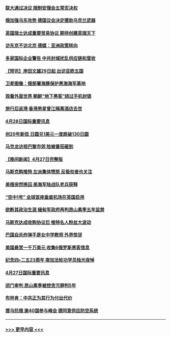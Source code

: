 #### [联大通过决议 限制安理会五常否决权](../pages/prog202/a103412649.md?t=04290201) 
#### [俄加强乌东攻势 德国议会决定援助乌克兰武器](../pages/prog202/a103412626.md?t=04290201) 
#### [英国瑞士达成重要贸易协议 期待创建英瑞天下](../pages/prog202/a103412677.md?t=04290201) 
#### [访东京不访北京  德媒：亚洲政策转向](../pages/prog202/a103412515.md?t=04290201) 
#### [多家国际企业警告 中共封城扰乱供应链和营收](../pages/prog202/a103412512.md?t=04290201) 
#### [【短讯】岸田文雄29日起 出访亚欧五国](../pages/prog202/a103412574.md?t=04290201) 
#### [卫星图像：俄部署海豚保护黑海海军基地](../pages/prog202/a103412424.md?t=04290201) 
#### [观看外面世界 朝鲜“地下黑客”绕过手机封锁](../pages/prog202/a103412416.md?t=04290201) 
#### [旅行后返港 香港男星曾江隔离酒店去世](../pages/prog202/a103412404.md?t=04290201) 
#### [4月28日国际重要讯息](../pages/prog202/a103412316.md?t=04290201) 
#### [创20年新低 日圆兑1美元一度跌破130日圆](../pages/prog202/a103412263.md?t=04290201) 
#### [马克龙访视巴黎市郊 险被番茄砸到](../pages/prog202/a103412180.md?t=04290201) 
#### [【晚间新闻】4月27日完整版](../pages/prog202/a103412077.md?t=04290201) 
#### [马斯克购推特 左派集体愤怒 反极权者也关注](../pages/prog202/a103412005.md?t=04290201) 
#### [美俄突然换囚 美海军陆战队老兵获释](../pages/prog202/a103411892.md?t=04290201) 
#### [“空中1号” 全球首座垂直机场在英国启用](../pages/prog202/a103411894.md?t=04290201) 
#### [欲断其政治生涯 缅甸军政府再判昂山素季五年监禁](../pages/prog202/a103411688.md?t=04290201) 
#### [马斯克达成收购协议后 推特名人粉丝大波动](../pages/prog202/a103411402.md?t=04290201) 
#### [巴国自杀炸弹手是女中学教师 外界惊讶](../pages/prog202/a103411396.md?t=04290201) 
#### [美国悬赏一千万美元 收集6俄罗斯黑客信息](../pages/prog202/a103411388.md?t=04290201) 
#### [纪念四•二五23周年 南加法轮功学员烛光夜悼](../pages/prog202/a103410700.md?t=04290201) 
#### [4月27日国际重要讯息](../pages/prog202/a103411307.md?t=04290201) 
#### [闭门审判 昂山素季被控贪污罪判5年](../pages/prog202/a103411297.md?t=04290201) 
#### [布林肯：中共正为其行为付出代价](../pages/prog202/a103411296.md?t=04290201) 
#### [援乌抗俄 逾40国参与峰会 德同意供应防空系统](../pages/prog202/a103411205.md?t=04290201) 

----
#### [ >>> 更早内容 <<< ](../indexes/prog202-earlier.md)
